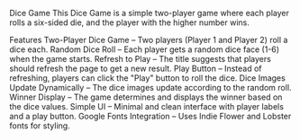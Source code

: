 Dice Game
This Dice Game is a simple two-player game where each player rolls a six-sided die, and the player with the higher number wins.

Features
Two-Player Dice Game – Two players (Player 1 and Player 2) roll a dice each.
Random Dice Roll – Each player gets a random dice face (1-6) when the game starts.
Refresh to Play – The title suggests that players should refresh the page to get a new result.
Play Button – Instead of refreshing, players can click the "Play" button to roll the dice.
Dice Images Update Dynamically – The dice images update according to the random roll.
Winner Display – The game determines and displays the winner based on the dice values.
Simple UI – Minimal and clean interface with player labels and a play button.
Google Fonts Integration – Uses Indie Flower and Lobster fonts for styling.

